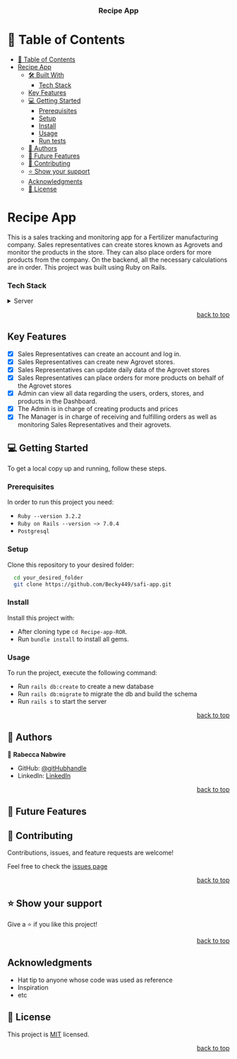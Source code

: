<a name="readme-top"></a>

<div align="center">
  <h3><b>Recipe App</b></h3>
</div>

<!-- TABLE OF CONTENTS -->

# 📗 Table of Contents

- [📗 Table of Contents](#-table-of-contents)
- [Recipe App ](#Recipe-app-ROR-)
  - [🛠 Built With ](#-built-with-)
    - [Tech Stack ](#tech-stack-)
  - [Key Features ](#key-features-)
  - [💻 Getting Started ](#-getting-started-)
    - [Prerequisites](#prerequisites)
    - [Setup](#setup)
    - [Install](#install)
    - [Usage](#usage)
    - [Run tests](#run-tests)
  - [👥 Authors ](#-authors-)
  - [🔭 Future Features ](#-future-features-)
  - [🤝 Contributing ](#-contributing-)
  - [⭐️ Show your support ](#️-show-your-support-)
  - [Acknowledgments](#acknowledgments)
  - [📝 License ](#-license-)

<!-- PROJECT DESCRIPTION -->

# Recipe App <a name="about-project"></a>

This is a sales tracking and monitoring app for a Fertilizer manufacturing company. Sales representatives can create stores known as Agrovets and monitor the products in the store. They can also place orders for more products from the company. On the backend, all the necessary calculations are in order. This project was built using Ruby on Rails.

<!-- ## 🛠 Built With <a name="built-with"></a> -->

### Tech Stack <a name="tech-stack"></a>

<details>
  <summary>Server</summary>
  <ul>
    <li><a href="https://rubyonrails.org/">Ruby On Rails</a></li>
  </ul>
</details>

<p align="right"><a href="#readme-top">back to top</a></p>

<!-- Key Features -->

## Key Features <a name="key-features"></a>

- [x] Sales Representatives can create an account and log in.
- [x] Sales Representatives can create new Agrovet stores.
- [x] Sales Representatives can update daily data of the Agrovet stores
- [x] Sales Representatives can place orders for more products on behalf of the Agrovet stores
- [x] Admin can view all data regarding the users, orders, stores, and products in the Dashboard.
- [x] The Admin is in charge of creating products and prices
- [x] The Manager is in charge of receiving and fulfilling orders as well as monitoring Sales Representatives and their agrovets.

<!-- GETTING STARTED -->

## 💻 Getting Started <a name="getting-started"></a>

To get a local copy up and running, follow these steps.

### Prerequisites

In order to run this project you need:

- `Ruby --version 3.2.2`
- `Ruby on Rails --version ~> 7.0.4`
- `Postgresql`

### Setup

Clone this repository to your desired folder:

```sh
  cd your_desired_folder
  git clone https://github.com/Becky449/safi-app.git
```

### Install

Install this project with:

- After cloning type `cd Recipe-app-ROR`.
- Run `bundle install` to install all gems.

### Usage

To run the project, execute the following command:

- Run `rails db:create` to create a new database
- Run `rails db:migrate` to migrate the db and build the schema
- Run `rails s` to start the server

<p align="right"><a href="#readme-top">back to top</a></p>

<!-- AUTHORS -->

## 👥 Authors <a name="authors"></a>
👤 **Rabecca Nabwire**

- GitHub: [@gitHubhandle](https://github.com/becky449)
- LinkedIn: [LinkedIn](https://www.linkedin.com/in/rabeccanabwire/)

<p align="right"><a href="#readme-top">back to top</a></p>

<!-- FUTURE FEATURES -->

## 🔭 Future Features <a name="future-features"></a>

<!-- CONTRIBUTING -->

## 🤝 Contributing <a name="contributing"></a>

Contributions, issues, and feature requests are welcome!

Feel free to check the [issues page](https://github.com/Becky449/safi-app.git/issues)

<p align="right"><a href="#readme-top">back to top</a></p>

<!-- SUPPORT -->

## ⭐️ Show your support <a name="support"></a>

Give a ⭐️ if you like this project!

<p align="right"><a href="#readme-top">back to top</a></p>

## Acknowledgments

- Hat tip to anyone whose code was used as reference
- Inspiration
- etc

<!-- LICENSE -->

## 📝 License <a name="license"></a>

This project is [MIT](./LICENSE) licensed.

<p align="right"><a href="#readme-top">back to top</a></p>
